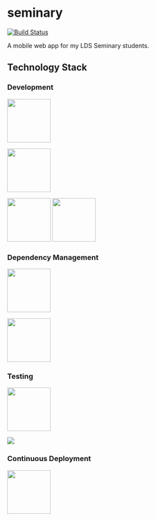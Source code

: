 # seminary

[![Build Status](https://travis-ci.org/realgt/seminary.svg?branch=master)](https://travis-ci.org/realgt/seminary)

A mobile web app for my LDS Seminary students. 


## Technology Stack
### Development
<a href="https://angularjs.org/"><img height="100" src="https://camo.githubusercontent.com/1e69ab49e036e577d4c651ebe8a7e43c95fb34a3/68747470733a2f2f616e67756c61726a732e6f72672f696d672f416e67756c61724a532d6c617267652e706e67"></a>

<a href="https://www.firebase.com/"><img height="100" src="https://camo.githubusercontent.com/71219ab5a90a68c77aeb1f39a0c9dff9001fc3e6/68747470733a2f2f6d656469612e6c6963646e2e636f6d2f6d656469612f702f372f3030302f3165312f3264332f303030383130652e706e67"></a>

<a href="http://yeoman.io"><img height="100" src="https://raw.githubusercontent.com/yeoman/media/master/optimized/yeoman-300x200.png"></a>
<a href="http://gruntjs.com/"><img height="100" src="https://raw.githubusercontent.com/gruntjs/gruntjs.com/master/src/media/grunt-logo.png"></a>

### Dependency Management
<a href="http://bower.io/"><img height="100" src="https://camo.githubusercontent.com/aad5f0385a2d8524cb366a1bad62bc74e797743a/687474703a2f2f692e696d6775722e636f6d2f516d47485067632e706e67"></a>

<a href="https://www.npmjs.com/"><img height="100" src="https://raw.githubusercontent.com/isaacs/npm/master/html/npm-256-square.png"></a>


### Testing
<a href="http://jasmine.github.io"><img height="100" src="https://camo.githubusercontent.com/d3afdfc8b8075b9daf5109c4af7b8b07ab2d7c04/68747470733a2f2f7261776769746875622e636f6d2f6a61736d696e652f6a61736d696e652f6d61737465722f696d616765732f6a61736d696e652d686f72697a6f6e74616c2e737667"></a>

<a href="http://karma-runner.github.io/"><img src="https://camo.githubusercontent.com/e776dd5ec85da8c5deada5502d3613a36b90aad9/687474703a2f2f6b61726d612d72756e6e65722e6769746875622e696f2f6173736574732f696d672f62616e6e65722e706e67"></a>

### Continuous Deployment

<a href="https://travis-ci.org/"><img height="100" src="https://camo.githubusercontent.com/e20fd09d45a4ad035cac74339a671465ddf7a8ae/68747470733a2f2f63646e2e7472617669732d63692e636f6d2f696d616765732f70726f2d6c616e64696e672f54726176697343492d6d6173636f742d30386334333161343566393633626464393962343463346364623664363562382e737667"></a>

